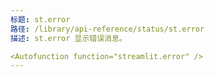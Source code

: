 ```yaml
---
标题: st.error
路径: /library/api-reference/status/st.error
描述: st.error 显示错误消息。

<Autofunction function="streamlit.error" />
---
```

